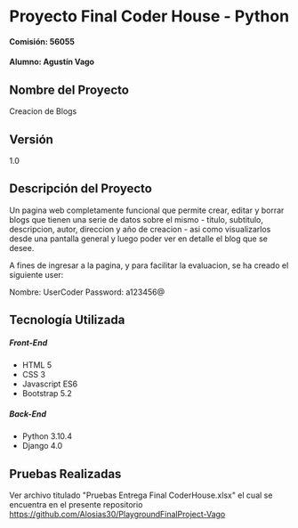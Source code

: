 # Proyecto Final Coder House - Python
#### Comisión: 56055
#### Alumno: Agustín Vago

## Nombre del Proyecto
Creacion de Blogs

## Versión
1.0

## Descripción del Proyecto

Un pagina web completamente funcional que permite crear, editar y borrar blogs que tienen una serie de datos sobre el mismo - titulo, subtitulo, descripcion, autor, direccion y año de creacion - asi como visualizarlos desde una pantalla general y luego poder ver en detalle el blog que se desee.

A fines de ingresar a la pagina, y para facilitar la evaluacion, se ha creado el siguiente user:

Nombre: UserCoder
Password: a123456@

## Tecnología Utilizada

##### Front-End
- HTML 5
- CSS 3
- Javascript ES6
- Bootstrap 5.2

##### Back-End
- Python 3.10.4
- Django 4.0

## Pruebas Realizadas

Ver archivo titulado "Pruebas Entrega Final CoderHouse.xlsx" el cual se encuentra en el presente repositorio https://github.com/Alosias30/PlaygroundFinalProject-Vago
 
 

